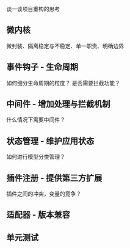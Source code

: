 谈一谈项目重构的思考

## 微内核

微封装、隔离稳定与不稳定、单一职责、明确边界

## 事件钩子 - 生命周期

如何细分生命周期的粒度？
是否需要拦截功能？

## 中间件 - 增加处理与拦截机制

什么情况下需要中间件？

## 状态管理 - 维护应用状态

如何进行模型分类管理？

## 插件注册 - 提供第三方扩展

插件之间的冲突，变量的竞争？

## 适配器 - 版本兼容

## 单元测试

